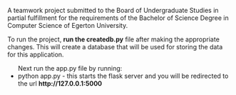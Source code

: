 A teamwork project submitted to the Board of Undergraduate Studies in partial fulfillment for the requirements of the Bachelor of Science Degree in Computer Science of Egerton University.

To run the project, <strong>run the createdb.py</strong> file after making the appropriate changes. This will create a database that will be used for storing the data for this application.

<ul>
  Next run the app.py file by running:
  <li>
    python app.py - this starts the flask server and you will be redirected to the url <strong>http://127.0.0.1:5000</strong>
  </li>
</ul>


